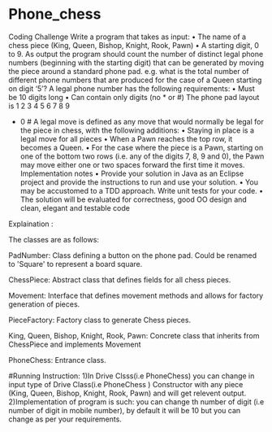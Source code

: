 # Phone_chess

Coding Challenge
Write a program that takes as input: 
•	The name of a chess piece (King, Queen, Bishop, Knight, Rook, Pawn)
•	A starting digit, 0 to 9.
As output the program should count the number of distinct legal phone numbers (beginning with the starting digit) that can be generated by moving the piece around a standard phone pad.  e.g. what is the total number of different phone numbers that are produced for the case of a Queen starting on digit ‘5’?
A legal phone number has the following requirements: 
•	Must be 10 digits long
•	Can contain only digits (no * or #) 
The phone pad layout is
1  2  3 
4  5  6 
7  8  9 
*  0  # 
A legal move is defined as any move that would normally be legal for the piece in chess, 
with the following additions: 
•	Staying in place is a legal move for all pieces 
•	When a Pawn reaches the top row, it becomes a Queen. 
•	For the case where the piece is a Pawn, starting on one of the bottom two rows (i.e. any of the digits 7, 8, 9 and 0), the Pawn may move either one or two spaces forward the first time it moves.
Implementation notes
•	Provide your solution in Java as an Eclipse project and provide the instructions to run and use your solution.
•	You may be accustomed to a TDD approach. Write unit tests for your code.
•	The solution will be evaluated for correctness, good OO design and clean, elegant and testable code


Explaination :

The classes are as follows:

PadNumber: Class defining a button on the phone pad. Could be renamed to 'Square' to represent a board square.

ChessPiece: Abstract class that defines fields for all chess pieces.

Movement: Interface that defines movement methods and allows for factory generation of pieces.

PieceFactory: Factory class to generate Chess pieces.

King, Queen, Bishop, Knight, Rook, Pawn: Concrete class that inherits from ChessPiece and implements Movement

PhoneChess: Entrance class.

#Running Instruction:
1)In Drive Clsss(i.e PhoneChess) you can change in input type of Drive Class(i.e PhoneChess ) Constructor with any piece (King, Queen, Bishop, Knight, Rook, Pawn) and will get relevent output.
2)Implementation of program is such: you can change th number of digit (i.e number of digit in mobile number), by default it will be 10 but you can change as per your requirements.


